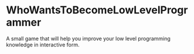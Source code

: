 # WhoWantsToBecomeLowLevelProgrammer
A small game that will help you improve your low level programming knowledge in interactive form.
